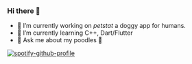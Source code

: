 ### Hi there 👋

- 🔭 I’m currently working on _petstat_ a doggy app for humans.
- 🌱 I’m currently learning C++, Dart/Flutter
- 💬 Ask me about my poodles 🐩

[![spotify-github-profile](https://spotify-github-profile.vercel.app/api/view?uid=1250179375&cover_image=true&theme=default)](https://github.com/kittinan/spotify-github-profile)

<!--
**cory-g/cory-g** is a ✨ _special_ ✨ repository because its `README.md` (this file) appears on your GitHub profile.
Here are some ideas to get you started:
- 👯 I’m looking to collaborate on ...
- 🤔 I’m looking for help with ...
- 📫 How to reach me: 
- 😄 Pronouns: ...
- ⚡ Fun fact: ...
-->
